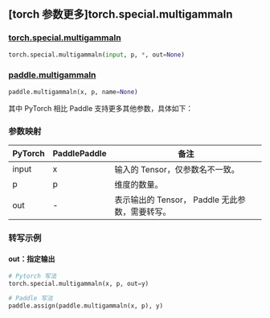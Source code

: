 ## [torch 参数更多]torch.special.multigammaln

### [torch.special.multigammaln](https://pytorch.org/docs/stable/special.html#torch.special.multigammaln)

```python
torch.special.multigammaln(input, p, *, out=None)
```

### [paddle.multigammaln](https://github.com/PaddlePaddle/Paddle/blob/be090bd0bc9ac7a8595296c316b3a6ed3dc60ba6/python/paddle/tensor/math.py#L5099)

```python
paddle.multigammaln(x, p, name=None)
```

其中 PyTorch 相比 Paddle 支持更多其他参数，具体如下：

### 参数映射

| PyTorch | PaddlePaddle | 备注                                            |
| ------- | ------------ | ----------------------------------------------- |
| input   | x            | 输入的 Tensor，仅参数名不一致。                 |
| p       | p            | 维度的数量。                                    |
| out     | -            | 表示输出的 Tensor， Paddle 无此参数，需要转写。 |

### 转写示例

#### out：指定输出

```python
# Pytorch 写法
torch.special.multigammaln(x, p, out=y)

# Paddle 写法
paddle.assign(paddle.multigammaln(x, p), y)
```
